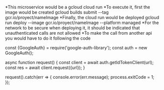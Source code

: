 *This microservice would be a gcloud cloud run
*To execute it, first the image would be created
gcloud builds submit --tag gcr.io/proyect/nameImage
*Finally, the cloud run would be deployed
gcloud run deploy --image gcr.io/proyect/nameImage --platform managed
*For the network to be secure when deploying it, it should be indicated that unauthenticated calls are not allowed
*To make the call from another api you would have to do it following the code

const {GoogleAuth} = require('google-auth-library');
const auth = new GoogleAuth();

async function request() {
  const client = await auth.getIdTokenClient(url);
  const res = await client.request({url});
}

request().catch(err => {
  console.error(err.message);
  process.exitCode = 1;
});